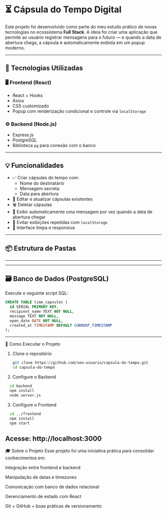 # ⏳ Cápsula do Tempo Digital

Este projeto foi desenvolvido como parte do meu estudo prático de novas tecnologias no ecossistema **Full Stack**. A ideia foi criar uma aplicação que permite ao usuário registrar mensagens para o futuro — e quando a data de abertura chega, a cápsula é automaticamente exibida em um popup moderno.

---

## 🚀 Tecnologias Utilizadas

### 🖥️ Frontend (React)
- React + Hooks
- Axios
- CSS customizado
- Popup com renderização condicional e controle via `localStorage`

### ⚙️ Backend (Node.js)
- Express.js
- PostgreSQL
- Biblioteca `pg` para conexão com o banco

---

## 💡 Funcionalidades

- ✅ Criar cápsulas do tempo com:
  - Nome do destinatário
  - Mensagem secreta
  - Data para abertura
- 📝 Editar e atualizar cápsulas existentes
- 🗑️ Deletar cápsulas
- 📅 Exibir automaticamente uma mensagem por vez quando a data de abertura chegar
- 💾 Evitar exibições repetidas com `localStorage`
- 🎨 Interface limpa e responsiva

---

## 📦 Estrutura de Pastas

---

---

## 🗃️ Banco de Dados (PostgreSQL)

Execute o seguinte script SQL:

```sql
CREATE TABLE time_capsules (
  id SERIAL PRIMARY KEY,
  recipient_name TEXT NOT NULL,
  message TEXT NOT NULL,
  open_date DATE NOT NULL,
  created_at TIMESTAMP DEFAULT CURRENT_TIMESTAMP
);
```
---
🔧 Como Executar o Projeto
1. Clone o repositório
   ```bash
   git clone https://github.com/seu-usuario/capsula-do-tempo.git
   cd capsula-do-tempo
    ```
2. Configure o Backend
```bash
  cd backend
  npm install
  node server.js
```
3. Configure o Frontend
```bash
  cd ../frontend
  npm install
  npm start
```
Acesse: http://localhost:3000
---

🎓 Sobre o Projeto
Esse projeto foi uma iniciativa prática para consolidar conhecimentos em:

Integração entre frontend e backend

Manipulação de datas e timezones

Comunicação com banco de dados relacional

Gerenciamento de estado com React

Git + GitHub + boas práticas de versionamento
